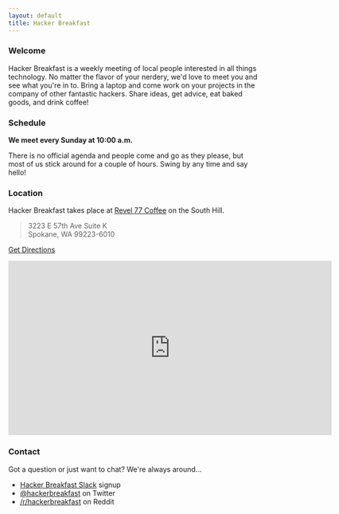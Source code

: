 ```yaml
---
layout: default
title: Hacker Breakfast
---
```


### Welcome

Hacker Breakfast is a weekly meeting of local people interested in all things technology. No matter the flavor of your nerdery, we'd love to meet you and see what you're in to. Bring a laptop and come work on your projects in the company of other fantastic hackers. Share ideas, get advice, eat baked goods, and drink coffee!

### Schedule

**We meet every Sunday at 10:00 a.m.**

There is no official agenda and people come and go as they please, but most of us stick around for a couple of hours. Swing by any time and say hello!

### Location

Hacker Breakfast takes place at [Revel 77 Coffee](https://www.revel77coffee.com/) on the South Hill.

> 3223 E 57th Ave Suite K<br>
> Spokane, WA  99223-6010

[Get Directions](https://maps.google.com/maps?ie=UTF8&cid=693353392549540379&q=Revel+77+Coffee&gl=US&hl=en&t=m&z=15&vpsrc=0&iwloc=A&f=d&daddr=Revel+77+Coffee,+3223+East+57th+Avenue,+Spokane,+WA+99223&geocode=%3BCen4sUGhQM2CFWNa1gIdVi4B-SlvshVKBiOeVDEbMrqqPEmfCQ)

<iframe
  width="650"
  height="350"
  frameborder="0" style="border:0"
  src="https://www.google.com/maps/embed/v1/place?key=AIzaSyC9SsVYq0iFyj9hDekwTEe23MaaXbDeVyk&q=Revel+77+Coffee,Spokane+WA" allowfullscreen>
</iframe>

### Contact

Got a question or just want to chat? We're always around...

* [Hacker Breakfast Slack](https://hackerbreakfast-invite.herokuapp.com/) signup
* [@hackerbreakfast](https://twitter.com/hackerbreakfast) on Twitter
* [/r/hackerbreakfast](https://www.reddit.com/r/hackerbreakfast) on Reddit
